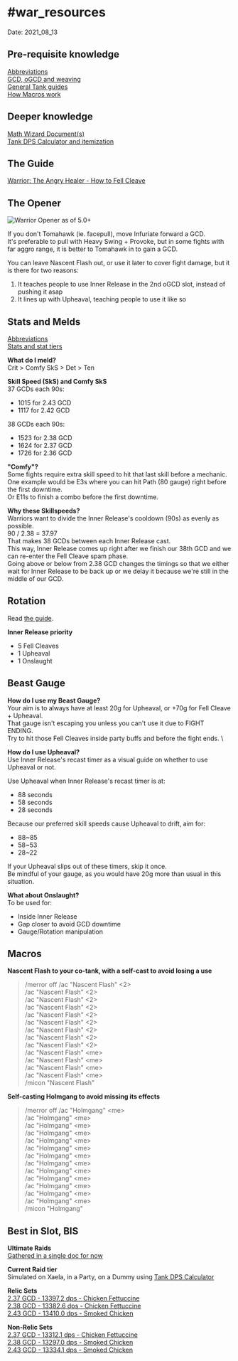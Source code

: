 \#war_resources
======
Date: 2021_08_13

## Pre-requisite knowledge


[Abbreviations]() \
[GCD, oGCD and weaving]() \
[General Tank guides]() \
[How Macros work]() 


## Deeper knowledge
[Math Wizard Document(s)]() \
[Tank DPS Calculator and itemization](https://bit.ly/TankDPSCalc520)





## The Guide
[Warrior: The Angry Healer - How to Fell Cleave](http://bit.ly/XIV50WAR)







## The Opener
![Warrior Opener as of 5.0+](https://i.imgur.com/WB2SEtL.png "Warrior Opener")

If you don't Tomahawk (ie. facepull), move Infuriate forward a GCD. \
It's preferable to pull with Heavy Swing + Provoke, but in some fights with far aggro range, it is better to Tomahawk in to gain a GCD.

You can leave Nascent Flash out, or use it later to cover fight damage, but it is there for two reasons: 
1) It teaches people to use Inner Release in the 2nd oGCD slot, instead of pushing it asap
2) It lines up with Upheaval, teaching people to use it like so





## Stats and Melds
[Abbreviations]() \
[Stats and stat tiers](http://theoryjerks.akhmorning.com/)

**What do I meld?** \
Crit > Comfy SkS > Det > Ten


**Skill Speed (SkS) and Comfy SkS** \
37 GCDs each 90s:
- 1015 for 2.43 GCD
- 1117 for 2.42 GCD

38 GCDs each 90s:
- 1523 for 2.38 GCD
- 1624 for 2.37 GCD
- 1726 for 2.36 GCD

**"Comfy"?** \
Some fights require extra skill speed to hit that last skill before a mechanic. \
One example would be E3s where you can hit Path (80 gauge) right before the first downtime. \
Or E11s to finish a combo before the first downtime.


**Why these Skillspeeds?** \
Warriors want to divide the Inner Release's cooldown (90s) as evenly as possible. \
90 / 2.38 = 37.97 \
That makes 38 GCDs between each Inner Release cast. \
This way, Inner Release comes up right after we finish our 38th GCD and we can re-enter the Fell Cleave spam phase. \
Going above or below from 2.38 GCD changes the timings so that we either wait for Inner Release to be back up or we delay it because we're still in the middle of our GCD.





## Rotation
Read [the guide](http://bit.ly/XIV50WAR).

**Inner Release priority** 
- 5 Fell Cleaves 
- 1 Upheaval 
- 1 Onslaught  

## Beast Gauge

**How do I use my Beast Gauge?** \
Your aim is to always have at least 20g for Upheaval, or +70g for Fell Cleave + Upheaval. \
That gauge isn't escaping you unless you can't use it due to FIGHT ENDING. \
Try to hit those Fell Cleaves inside party buffs and before the fight ends. \

**How do I use Upheaval?** \
Use Inner Release's recast timer as a visual guide on whether to use Upheaval or not.

Use Upheaval when Inner Release's recast timer is at: 
- 88 seconds 
- 58 seconds 
- 28 seconds 

Because our preferred skill speeds cause Upheaval to drift, aim for: 
- 88~85 
- 58~53 
- 28~22 

If your Upheaval slips out of these timers, skip it once. \
Be mindful of your gauge, as you would have 20g more than usual in this situation. 


**What about Onslaught?** \
To be used for: 
- Inside Inner Release 
- Gap closer to avoid GCD downtime 
- Gauge/Rotation manipulation 





## Macros

**Nascent Flash to your co-tank, with a self-cast to avoid losing a use**
> /merror off
> /ac "Nascent Flash" <2> \
> /ac "Nascent Flash" <2> \
> /ac "Nascent Flash" <2> \
> /ac "Nascent Flash" <2> \
> /ac "Nascent Flash" <2> \
> /ac "Nascent Flash" <2> \
> /ac "Nascent Flash" <2> \
> /ac "Nascent Flash" <2> \
> /ac "Nascent Flash" <2> \
> /ac "Nascent Flash" \<me> \
> /ac "Nascent Flash" \<me> \
> /ac "Nascent Flash" \<me> \
> /ac "Nascent Flash" \<me> \
> /micon "Nascent Flash"

**Self-casting Holmgang to avoid missing its effects**
> /merror off
> /ac "Holmgang" \<me> \
> /ac "Holmgang" \<me> \
> /ac "Holmgang" \<me> \
> /ac "Holmgang" \<me> \
> /ac "Holmgang" \<me> \
> /ac "Holmgang" \<me> \
> /ac "Holmgang" \<me> \
> /ac "Holmgang" \<me> \
> /ac "Holmgang" \<me> \
> /ac "Holmgang" \<me> \
> /ac "Holmgang" \<me> \
> /ac "Holmgang" \<me> \
> /ac "Holmgang" \<me> \
> /micon "Holmgang"




## Best in Slot, BIS

**Ultimate Raids** \
[Gathered in a single doc for now](http://bit.ly/WARultimateBIS)

**Current Raid tier** \
Simulated on Xaela, in a Party, on a Dummy using [Tank DPS Calculator](https://bit.ly/TankDPSCalc520) 

**Relic Sets** \
[2.37 GCD - 13397.2 dps - Chicken Fettuccine](https://etro.gg/gearset/f344710e-37b1-4c42-a422-76188ab680cf) \
[2.38 GCD - 13382.6 dps - Chicken Fettuccine](https://etro.gg/gearset/717a06ac-8373-4490-9834-c5d1c321b0a7) \
[2.43 GCD - 13410.0 dps - Smoked Chicken](https://etro.gg/gearset/6b4a9646-3d72-4c85-ae3f-c77e28875389)

**Non-Relic Sets** \
[2.37 GCD - 13312.1 dps - Chicken Fettuccine](https://etro.gg/gearset/465c5777-b594-497d-8eac-b45fe2646009) \
[2.38 GCD - 13297.0 dps - Smoked Chicken](https://etro.gg/gearset/6e7c6fd5-7618-466c-8284-8c2cc0f611c3) \
[2.43 GCD - 13334.1 dps - Smoked Chicken](https://etro.gg/gearset/1f52b3ea-3bab-4a6b-8bfd-8bdcac766d39)

